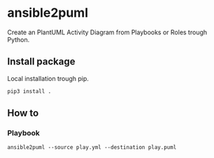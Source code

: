 # ansible2puml
Create an PlantUML Activity Diagram from Playbooks or Roles trough Python.

## Install package
Local installation trough pip.
```bash
pip3 install .
```

## How to
### Playbook
```
ansible2puml --source play.yml --destination play.puml 
```